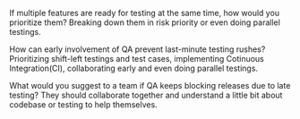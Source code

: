 If multiple features are ready for testing at the same time, how would you prioritize them?
Breaking down them in risk priority or even doing parallel testings.

How can early involvement of QA prevent last-minute testing rushes?
Prioritizing shift-left testings and test cases, implementing Cotinuous Integration(CI), collaborating early and even doing parallel testings.

What would you suggest to a team if QA keeps blocking releases due to late testing?
They should collaborate together and understand a little bit about codebase or testing to help themselves.
